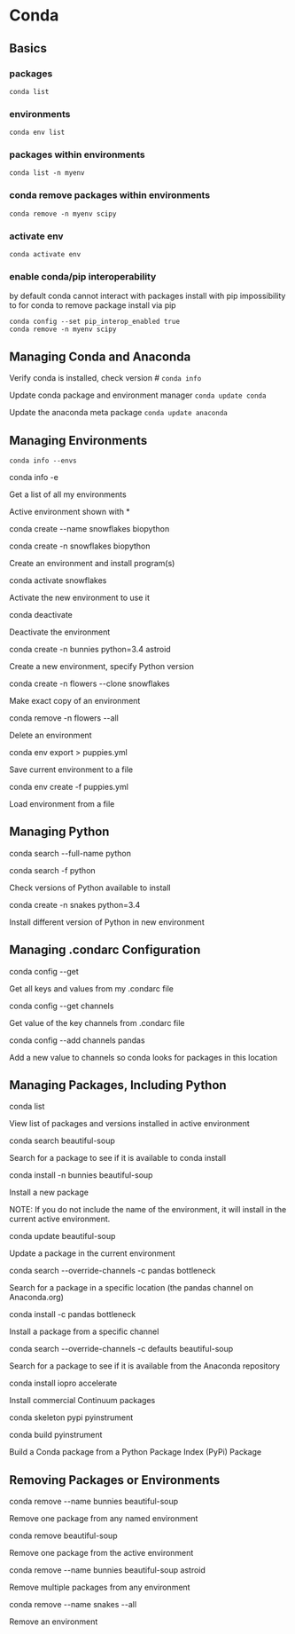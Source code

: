 # Conda

## Basics 

### packages 

````shell
conda list 
````

### environments 

````shell
conda env list
````

### packages within environments

````shell
conda list -n myenv
````

### conda remove packages within environments

````shell
conda remove -n myenv scipy
````


### activate env

````shell
conda activate env
````

### enable conda/pip interoperability

by default conda cannot interact with packages install with pip 
impossibility to for conda to remove package install via pip

````shell
conda config --set pip_interop_enabled true
conda remove -n myenv scipy
````

## Managing Conda and Anaconda
Verify conda is installed, check version #
`conda info`


Update conda package and environment manager
`conda update conda`



Update the anaconda meta package
`conda update anaconda`





## Managing Environments
`conda info --envs`

conda info -e

Get a list of all my environments

Active environment shown with *

conda create --name snowflakes biopython

conda create -n snowflakes biopython

Create an environment and install program(s)

conda activate snowflakes

Activate the new environment to use it

conda deactivate

Deactivate the environment

conda create -n bunnies python=3.4 astroid

Create a new environment, specify Python version

conda create -n flowers --clone snowflakes

Make exact copy of an environment

conda remove -n flowers --all

Delete an environment

conda env export > puppies.yml

Save current environment to a file

conda env create -f puppies.yml

Load environment from a file

## Managing Python
conda search --full-name python

conda search -f python

Check versions of Python available to install

conda create -n snakes python=3.4

Install different version of Python in new environment

## Managing .condarc Configuration
conda config --get

Get all keys and values from my .condarc file

conda config --get channels

Get value of the key channels from .condarc file

conda config --add channels pandas

Add a new value to channels so conda looks for packages in this location

## Managing Packages, Including Python
conda list

View list of packages and versions installed in active environment

conda search beautiful-soup

Search for a package to see if it is available to conda install

conda install -n bunnies beautiful-soup

Install a new package

NOTE: If you do not include the name of the environment, it will install in the current active environment.

conda update beautiful-soup

Update a package in the current environment

conda search --override-channels -c pandas bottleneck

Search for a package in a specific location (the pandas channel on Anaconda.org)

conda install -c pandas bottleneck

Install a package from a specific channel

conda search --override-channels -c defaults beautiful-soup

Search for a package to see if it is available from the Anaconda repository

conda install iopro accelerate

Install commercial Continuum packages

conda skeleton pypi pyinstrument

conda build pyinstrument

Build a Conda package from a Python Package Index (PyPi) Package

## Removing Packages or Environments
conda remove --name bunnies beautiful-soup

Remove one package from any named environment

conda remove beautiful-soup

Remove one package from the active environment

conda remove --name bunnies beautiful-soup astroid

Remove multiple packages from any environment

conda remove --name snakes --all

Remove an environment
